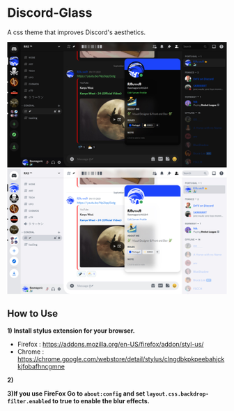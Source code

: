 # Discord-Glass
A css theme that improves Discord's aesthetics.

![Screenshot](Dark.jpg)
![Screenshot](Light.jpg)

## How to Use


**1) Install stylus extension for your browser.**
- Firefox : https://addons.mozilla.org/en-US/firefox/addon/styl-us/
- Chrome : https://chrome.google.com/webstore/detail/stylus/clngdbkpkpeebahjckkjfobafhncgmne

**2)**

**3)If you use FireFox Go to `about:config` and set `layout.css.backdrop-filter.enabled` to **true** to enable the blur effects.**
